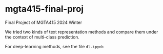 # mgta415-final-proj
Final Project of MGTA415 2024 Winter

We tried two kinds of text representation methods and compare them under the context of multi-class prediction.

For deep-learning methods, see the file ```dl.ipynb```
